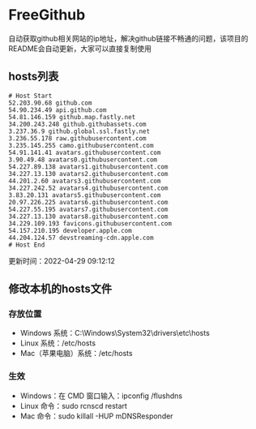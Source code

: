 # FreeGithub
自动获取github相关网站的ip地址，解决github链接不畅通的问题，该项目的README会自动更新，大家可以直接复制使用

## hosts列表
```base
# Host Start
52.203.90.68 github.com
54.90.234.49 api.github.com
54.81.146.159 github.map.fastly.net
34.200.243.248 github.githubassets.com
3.237.36.9 github.global.ssl.fastly.net
3.236.55.178 raw.githubusercontent.com
3.235.145.255 camo.githubusercontent.com
54.91.141.41 avatars.githubusercontent.com
3.90.49.48 avatars0.githubusercontent.com
54.227.89.138 avatars1.githubusercontent.com
34.227.13.130 avatars2.githubusercontent.com
44.201.2.60 avatars3.githubusercontent.com
34.227.242.52 avatars4.githubusercontent.com
3.83.20.131 avatars5.githubusercontent.com
20.97.226.225 avatars6.githubusercontent.com
54.227.55.195 avatars7.githubusercontent.com
34.227.13.130 avatars8.githubusercontent.com
34.229.109.193 favicons.githubusercontent.com
54.157.210.195 developer.apple.com
44.204.124.57 devstreaming-cdn.apple.com
# Host End
```

更新时间：2022-04-29 09:12:12

## 修改本机的hosts文件
### 存放位置
* Windows 系统：C:\Windows\System32\drivers\etc\hosts
* Linux 系统：/etc/hosts
* Mac（苹果电脑）系统：/etc/hosts

### 生效
* Windows：在 CMD 窗口输入：ipconfig /flushdns
* Linux 命令：sudo rcnscd restart
* Mac 命令：sudo killall -HUP mDNSResponder